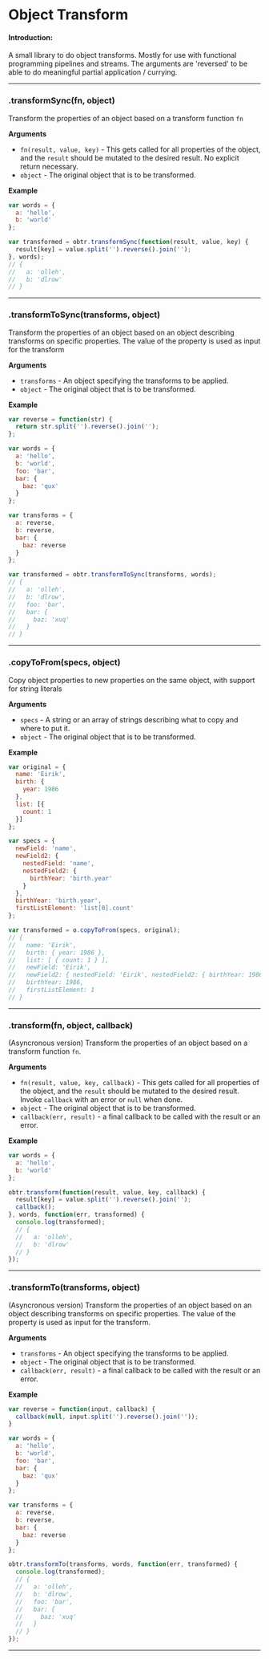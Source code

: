 Object Transform
================

#### Introduction:
A small library to do object transforms.
Mostly for use with functional programming pipelines and streams.
The arguments are 'reversed' to be able to do meaningful partial application / currying.

---------------------------------------

### .transformSync(fn, object)

Transform the properties of an object based on a transform function `fn`

__Arguments__

* `fn(result, value, key)` - This gets called for all properties of the object,
  and the `result` should be mutated to the desired result. No explicit return necessary.
* `object` - The original object that is to be transformed.

__Example__

```js
var words = {
  a: 'hello',
  b: 'world'
};

var transformed = obtr.transformSync(function(result, value, key) {
  result[key] = value.split('').reverse().join('');
}, words);
// {
//   a: 'olleh',
//   b: 'dlrow'
// }
```

---------------------------------------

### .transformToSync(transforms, object)

Transform the properties of an object based on an object
describing transforms on specific properties. The value
of the property is used as input for the transform

__Arguments__

* `transforms` - An object specifying the transforms to be applied.
* `object` - The original object that is to be transformed.

__Example__

```js
var reverse = function(str) {
  return str.split('').reverse().join('');
};

var words = {
  a: 'hello',
  b: 'world',
  foo: 'bar',
  bar: {
    baz: 'qux'
  }
};

var transforms = {
  a: reverse,
  b: reverse,
  bar: {
    baz: reverse
  }
};

var transformed = obtr.transformToSync(transforms, words);
// {
//   a: 'olleh',
//   b: 'dlrow',
//   foo: 'bar',
//   bar: {
//     baz: 'xuq'
//   }
// }
```

---------------------------------------

### .copyToFrom(specs, object)

Copy object properties to new properties on the same object,
with support for string literals

__Arguments__

* `specs` - A string or an array of strings describing
  what to copy and where to put it.
* `object` - The original object that is to be transformed.

__Example__

```js
var original = {
  name: 'Eirik',
  birth: {
    year: 1986
  },
  list: [{
    count: 1
  }]
};

var specs = {
  newField: 'name',
  newField2: {
    nestedField: 'name',
    nestedField2: {
      birthYear: 'birth.year'
    }
  },
  birthYear: 'birth.year',
  firstListElement: 'list[0].count'
};

var transformed = o.copyToFrom(specs, original);
// { 
//   name: 'Eirik',
//   birth: { year: 1986 },
//   list: [ { count: 1 } ],
//   newField: 'Eirik',
//   newField2: { nestedField: 'Eirik', nestedField2: { birthYear: 1986 } },
//   birthYear: 1986,
//   firstListElement: 1
// }
```

---------------------------------------

### .transform(fn, object, callback)

(Asyncronous version)
Transform the properties of an object based on a transform function `fn`.

__Arguments__


* `fn(result, value, key, callback)` - This gets called for all properties of the object,
  and the `result` should be mutated to the desired result.
  Invoke `callback` with an error or `null` when done.
* `object` - The original object that is to be transformed.
* `callback(err, result)` - a final callback to be called with the result or an error.

__Example__

```js
var words = {
  a: 'hello',
  b: 'world'
};

obtr.transform(function(result, value, key, callback) {
  result[key] = value.split('').reverse().join('');
  callback();
}, words, function(err, transformed) {
  console.log(transformed);
  // {
  //   a: 'olleh',
  //   b: 'dlrow'
  // }
});
```

---------------------------------------

### .transformTo(transforms, object)

(Asyncronous version)
Transform the properties of an object based on an object
describing transforms on specific properties. The value
of the property is used as input for the transform.

__Arguments__

* `transforms` - An object specifying the transforms to be applied.
* `object` - The original object that is to be transformed.
* `callback(err, result)` - a final callback to be called with the result or an error.

__Example__

```js
var reverse = function(input, callback) {
  callback(null, input.split('').reverse().join(''));
}

var words = {
  a: 'hello',
  b: 'world',
  foo: 'bar',
  bar: {
    baz: 'qux'
  }
};

var transforms = {
  a: reverse,
  b: reverse,
  bar: {
    baz: reverse
  }
};

obtr.transformTo(transforms, words, function(err, transformed) {
  console.log(transformed);
  // {
  //   a: 'olleh',
  //   b: 'dlrow',
  //   foo: 'bar',
  //   bar: {
  //     baz: 'xuq'
  //   }
  // }
});
```

---------------------------------------
